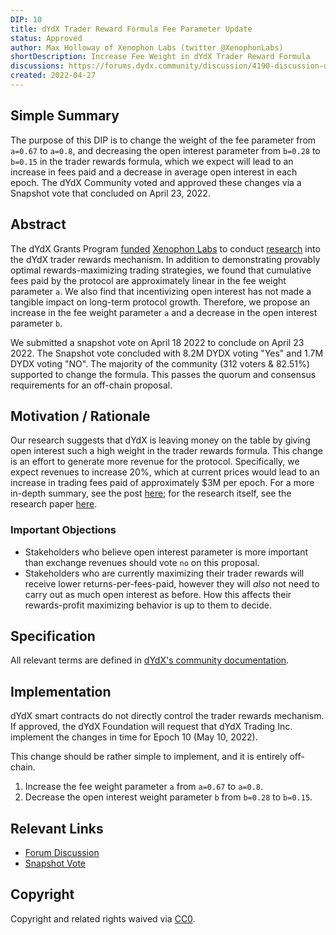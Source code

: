 ```yaml
---
DIP: 10
title: dYdX Trader Reward Formula Fee Parameter Update
status: Approved
author: Max Holloway of Xenophon Labs (twitter @XenophonLabs)
shortDescription: Increase Fee Weight in dYdX Trader Reward Formula
discussions: https://forums.dydx.community/discussion/4190-discussion-dydx-trader-rewards-mechanism-review
created: 2022-04-27
---
```


## Simple Summary

The purpose of this DIP is to change the weight of the fee parameter from `a=0.67` to `a=0.8`, and decreasing the open interest parameter from `b=0.28` to `b=0.15` in the trader rewards formula, which we expect will lead to an increase in fees paid and a decrease in average open interest in each epoch. The dYdX Community voted and approved these changes via a Snapshot vote that concluded on April 23, 2022.

## Abstract

The dYdX Grants Program [funded](https://dydxgrants.com/funded-grants/approved-grants/rewards-optimization-research-and-paper) [Xenophon Labs](https://xenophonlabs.com/) to conduct [research](https://xenophonlabs.com/dydx_trade_rewards.pdf) into the dYdX trader rewards mechanism. In addition to demonstrating provably optimal rewards-maximizing trading strategies, we found that cumulative fees paid by the protocol are approximately linear in the fee weight parameter `a`. We also find that incentivizing open interest has not made a tangible impact on long-term protocol growth. Therefore, we propose an increase in the fee weight parameter `a` and a decrease in the open interest parameter `b`.

We submitted a snapshot vote on April 18 2022 to conclude on April 23 2022. The Snapshot vote concluded with 8.2M DYDX voting "Yes" and 1.7M DYDX voting "NO". The majority of the community (312 voters & 82.51%) supported to change the formula. This passes the quorum and consensus requirements for an off-chain proposal.

## Motivation / Rationale

Our research suggests that dYdX is leaving money on the table by giving open interest such a high weight in the trader rewards formula. This change is an effort to generate more revenue for the protocol. Specifically, we expect revenues to increase 20\%, which at current prices would lead to an increase in trading fees paid of approximately \$3M per epoch. For a more in-depth summary, see the post [here](https://forums.dydx.community/discussion/4190-discussion-dydx-trader-rewards-mechanism-review); for the research itself, see the research paper [here](https://xenophonlabs.com/dydx_trade_rewards.pdf).

### Important Objections
* Stakeholders who believe open interest parameter is more important than exchange revenues should vote `no` on this proposal.
* Stakeholders who are currently maximizing their trader rewards will receive lower returns-per-fees-paid, however they will *also* not need to carry out as much open interest as before. How this affects their rewards-profit maximizing behavior is up to them to decide.


## Specification
All relevant terms are defined in [dYdX's community documentation](https://docs.dydx.community/dydx-governance/rewards/trading-rewards#:~:text=DYDX%20will%20be%20distributed%20to,to%20any%20vesting%20or%20lockups.).


## Implementation


dYdX smart contracts do not directly control the trader rewards mechanism. If approved, the dYdX Foundation will request that dYdX Trading Inc. implement the changes in time for Epoch 10 (May 10, 2022).

This change should be rather simple to implement, and it is entirely off-chain.
1. Increase the fee weight parameter `a` from `a=0.67` to `a=0.8`.
2. Decrease the open interest weight parameter `b` from `b=0.28` to `b=0.15`.

## Relevant Links
* [Forum Discussion](https://forums.dydx.community/discussion/4190-discussion-dydx-trader-rewards-mechanism-review)
* [Snapshot Vote](https://snapshot.org/#/dydxgov.eth/proposal/0xce4b1334f337975a42c3f78dd16fb25e0b60e816a2d9382e402b5384bea37475)

## Copyright

Copyright and related rights waived via [CC0](https://creativecommons.org/publicdomain/zero/1.0/).
